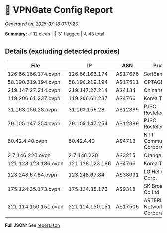 # 🚀 VPNGate Config Report
_Generated on: 2025-07-16 01:17:23_

**Summary:** ✅ 12 clean | 🚫 31 flagged | 🔍 43 total

## Details (excluding detected proxies)
| File | IP | ASN | Provider | Country | Type | Risk | Proxy |
|------|----|-----|----------|---------|------|------|-------|
| 126.66.166.174.ovpn | 126.66.166.174 | AS17676 | SoftBank Corp. | JP | Business | 0 | no |
| 58.190.219.194.ovpn | 58.190.219.194 | AS17511 | OPTAGE Inc. | JP | Business | 0 | no |
| 219.147.27.214.ovpn | 219.147.27.214 | AS4134 | Chinanet | CN | Business | 0 | no |
| 119.206.61.237.ovpn | 119.206.61.237 | AS4766 | Korea Telecom | KR | Business | 0 | no |
| 31.163.156.28.ovpn | 31.163.156.28 | AS12389 | PJSC Rostelecom | RU | Residential | 0 | no |
| 79.105.147.254.ovpn | 79.105.147.254 | AS12389 | PJSC Rostelecom | RU | Residential | 0 | no |
| 60.42.4.40.ovpn | 60.42.4.40 | AS4713 | NTT Communications Corporation | JP | Business | 0 | no |
| 2.7.146.220.ovpn | 2.7.146.220 | AS3215 | Orange S.A. | FR | Residential | 0 | no |
| 121.128.123.186.ovpn | 121.128.123.186 | AS4766 | Korea Telecom | KR | Business | 0 | no |
| 123.248.67.84.ovpn | 123.248.67.84 | AS38091 | LG HelloVision Corp. | KR | Business | 0 | no |
| 175.124.35.173.ovpn | 175.124.35.173 | AS9318 | SK Broadband Co Ltd | KR | Residential | 0 | no |
| 221.114.150.151.ovpn | 221.114.150.151 | AS17506 | ARTERIA Networks Corporation | JP | Residential | 0 | no |

**Full JSON:** See [report.json](./report.json)
